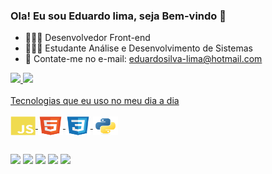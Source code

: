 ### Ola! Eu sou Eduardo lima, seja Bem-vindo 👋

- 🧑🏻‍💻 Desenvolvedor Front-end
- 🧑🏻‍🎓 Estudante Análise e Desenvolvimento de Sistemas
- 📧 Contate-me no e-mail: eduardosilva-lima@hotmail.com

<div>
<a href="https://beacons.ai/EduardoLimaDevs">
<img height="180em" src="https://github-readme-stats.vercel.app/api?username=EduardoLimaDevs&show_icons=true&theme=highcontrast&include_all_commits=true&count_private=true"/>
<img height="180em" src="https://github-readme-stats.vercel.app/api/top-langs/?username=EduardoLimaDevs&layout=compact&langs_count=16&theme=highcontrast"/>
</div>
 <br>
Tecnologias que eu uso no meu dia a dia
</br>
<div style="display: inline_block"><br>
  <img align="center" alt="Rafa-Js" height="30" width="40" src="https://raw.githubusercontent.com/devicons/devicon/master/icons/javascript/javascript-plain.svg">
  <img align="center" alt="Rafa-HTML" height="30" width="40" src="https://raw.githubusercontent.com/devicons/devicon/master/icons/html5/html5-original.svg">
  <img align="center" alt="Rafa-CSS" height="30" width="40" src="https://raw.githubusercontent.com/devicons/devicon/master/icons/css3/css3-original.svg">
  <img align="center" alt="Rafa-Python" height="30" width="40" src="https://raw.githubusercontent.com/devicons/devicon/master/icons/python/python-original.svg">
  </div>
  
  ##
 
<div> 
  <a href="https://www.instagram.com/eduardo_limasp/" target="_blank"><img src="https://img.shields.io/badge/-Instagram-%23E4405F?style=for-the-badge&logo=instagram&logoColor=white" target="_blank"></a>
 <a href="https://discord.gg/Frango-Style#1794" target="_blank"><img src="https://img.shields.io/badge/Discord-7289DA?style=for-the-badge&logo=discord&logoColor=white" target="_blank"></a> 
  <a href = "mailto:duts16.sp@gmail.com"><img src="https://img.shields.io/badge/-Gmail-%23333?style=for-the-badge&logo=gmail&logoColor=white" target="_blank"></a>
  <a href="https://www.linkedin.com/in/eduardo-silva-6b3075240" target="_blank"><img src="https://img.shields.io/badge/-LinkedIn-%230077B5?style=for-the-badge&logo=linkedin&logoColor=white" target="_blank"></a> 
  <a href="https://wa.me/+5511952903043"><img src="https://img.shields.io/badge/WhatsApp-11952903043?style=for-the-badge&logo=whatsapp&logoColor=white" target"_blank"></a>  
  
</div>
